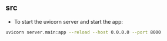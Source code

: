 ## src

- To start the uvicorn server and start the app:

```bash
uvicorn server.main:app --reload --host 0.0.0.0 --port 8000
```
